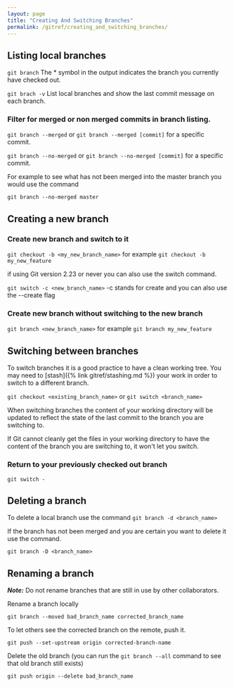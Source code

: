 ```yaml
---
layout: page
title: "Creating And Switching Branches"
permalink: /gitref/creating_and_switching_branches/
---
```


[comment]: <> (TODO: Pull in the remote branch commands from later in your notes.)

## Listing local branches

`git branch` The * symbol in the output indicates the branch you currently have checked out.

`git brach -v` List local branches and show the last commit message on each branch.

### Filter for merged or non merged commits in branch listing.  

`git branch --merged` or `git branch --merged [commit]` for a specific commit.

`git branch --no-merged` or `git branch --no-merged [commit]` for a specific commit.

[comment]: <> (TODO: What is the use case for the above commands?  Need to experiment and figure out)

For example to see what has not been merged into the master branch you would use the command

`git branch --no-merged master`

## Creating a new branch

### Create new branch and switch to it
 
`git checkout -b <my_new_branch_name>` for example `git checkout -b my_new_feature`

if using Git version 2.23 or never you can also use the switch command.

`git switch -c <new_branch_name>` -c stands for create and you can also use the --create flag

### Create new branch without switching to the new branch

`git branch <new_branch_name>` for example `git branch my_new_feature`

## Switching between branches

To switch branches it is a good practice to have a clean working tree.  You may need to [stash]({% link gitref/stashing.md %}) your work in order to switch to a different branch.
 
`git checkout <existing_branch_name>` or `git switch <branch_name>`

When switching branches the content of your working directory will be updated to reflect the state of the last commit to the branch you are switching to.

If Git cannot cleanly get the files in your working directory to have the content of the branch you are switching to, it won't let you switch.

### Return to your previously checked out branch 

`git switch -`

## Deleting a branch

To delete a local branch use the command
`git branch -d <branch_name>`

If the branch has not been merged and you are certain you want to delete it use the command.

`git branch -D <branch_name>`

## Renaming a branch

***Note:*** Do not rename branches that are still in use by other collaborators.

Rename a branch locally

`git branch --moved bad_branch_name corrected_branch_name`

To let others see the corrected branch on the remote, push it.

`git push --set-upstream origin corrected-branch-name`

Delete the old branch (you can run the `git branch --all` command to see that old branch still exists)

`git push origin --delete bad_branch_name`